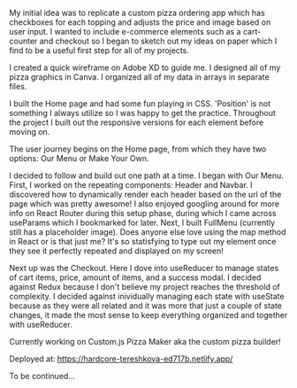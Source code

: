 My initial idea was to replicate a custom pizza ordering app which has checkboxes for each topping and adjusts the price and image based on user input. I wanted to include e-commerce elements such as a cart-counter and checkout so I began to sketch out my ideas on paper which I find to be a useful first step for all of my projects.

I created a quick wireframe on Adobe XD to guide me. I designed all of my pizza graphics in Canva. I organized all of my data in arrays in separate files.

I built the Home page and had some fun playing in CSS. 'Position' is not something I always utilize so I was happy to get the practice. Throughout the project I built out the responsive versions for each element before moving on. 

The user journey begins on the Home page, from which they have two options: Our Menu or Make Your Own.

I decided to follow and build out one path at a time. I began with Our Menu. 
First, I worked on the repeating components: Header and Navbar. I discovered how to dynamically render each header based on the url of the page which was pretty awesome! I also enjoyed googling around for more info on React Router during this setup phase, during which I came across useParams which I bookmarked for later.
Next, I built FullMenu (currently still has a placeholder image). Does anyone else love using the map method in React or is that just me? It's so statisfying to type out my element once they see it perfectly repeated and displayed on my screen!

Next up was the Checkout. Here I dove into useReducer to manage states of cart items, price, amount of items, and a success modal. I decided against Redux because I don't believe my project reaches the threshold of complexity. I decided against inividually managing each state with useState because as they were all related and it was more that just a couple of state changes, it made the most sense to keep everything organized and together with useReducer.

Currently working on Custom.js Pizza Maker aka the custom pizza builder!

Deployed at: https://hardcore-tereshkova-ed717b.netlify.app/

To be continued...
